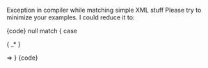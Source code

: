 Exception in compiler while matching simple XML stuff
Please try to minimize your examples. I could reduce it to:

{code}
null match {
  case <p> { _* } </p> =>
}
{code}
